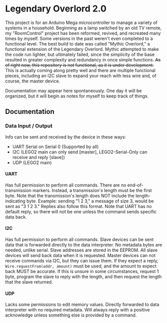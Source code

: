 # Legendary Overlord 2.0

This project is for an Arduino Mega microcontroller to manage a variety of systems in a household. Beginning as a lamp switched by an old TV remote, my "RoomControl" project has been reformed, revived, and recreated many times by myself. Some versions in the past weren't even completed to a functional level. The best build to date was called "Mythic Overlord," a functional extension of the Legendary Overlord. Mythic attempted to make the code run lighter, but ultimately failed, since the simplicity of the base resulted in greater complexity and redundancy in once simple functions. ~~As of right now, this repository is *not* functional, as it is under development.~~ This is actually coming along pretty well and there are multiple functional pieces, including an I2C slave to expand your reach with less wire and, of course, the master device.

Documentation may appear here spontaneously. One day it will be organized, but it will begin as notes for myself to keep track of things.

## Documentation

### Data Input / Output

Info can be sent and received by the device in these ways:
* UART Serial on Serial 0 (Supported by all)
* I2C (LEGO2 main can only send [master], LEGO2-Serial-Only can receive and reply [slave])
* UDP (LEGO2 main)

#### UART

Has full permission to perform all commands. There are no end-of-transmission markers. Instead, a transmission's length must be the first byte. Note that the transmission's length does NOT include the length-indicating byte. Example: sending "1 2 3," a message of size 3, would be sent as "3 1 2 3."
Replies also follow this format. Note that UART has no default reply, so there will not be one unless the command sends specific data back.

#### I2C

Has full permission to perform all commands. Slave devices can be sent data that is forwarded directly to the data interpreter. No metadata bytes are needed, unlike serial. Slave addresses are stored in the EEPROM. All slave devices will send back data when it is requested.
Master devices can not receive commands via I2C, but they can issue them. If they expect a reply, `Wire.requestFrom(addr, amount)` must be used, and the amount to expect back MUST be accurate. If this is unsure in some circumstances, request 1 byte, program the slave to reply with the length, and then request the length that the slave returned.

#### UDP

Lacks some permissions to edit memory values. Directly forwarded to data interpreter with no required metadata. Will always reply with a positive acknowledge unless something else is provided by a command.

